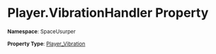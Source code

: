# Player.VibrationHandler Property

<small>**Namespace**: SpaceUsurper</small>

<small>**Property Type**: [Player_Vibration](../Player_Vibration.md)</small>

